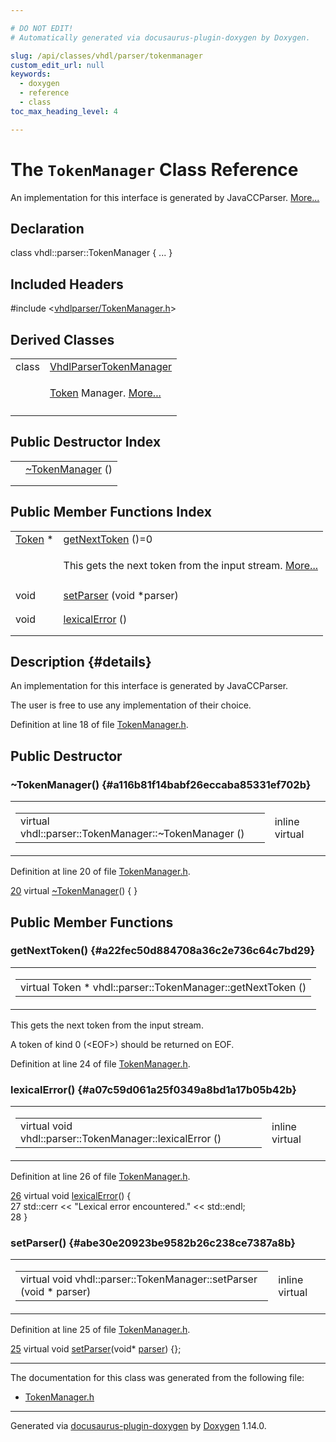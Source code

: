 ```yaml
---

# DO NOT EDIT!
# Automatically generated via docusaurus-plugin-doxygen by Doxygen.

slug: /api/classes/vhdl/parser/tokenmanager
custom_edit_url: null
keywords:
  - doxygen
  - reference
  - class
toc_max_heading_level: 4

---
```


<div class="doxyPage">

# The `TokenManager` Class Reference

<p>An implementation for this interface is generated by JavaCCParser. <a href="#details">More...</a></p>

## Declaration

<div class="doxyDeclaration">
class vhdl::parser::TokenManager { ... }
</div>

## Included Headers

<div class="doxyIncludesList">#include &lt;<a href="/web-doxygen/docs/api/files/vhdlparser/tokenmanager-h">vhdlparser/TokenManager.h</a>&gt;
</div>

## Derived Classes

<table class="doxyMembersIndex">

<tr class="doxyMemberIndexItem">
<td class="doxyMemberIndexItemType" align="left" valign="top">class</td>
<td class="doxyMemberIndexItemName" align="left" valign="top"><a href="/web-doxygen/docs/api/classes/vhdl/parser/vhdlparsertokenmanager">VhdlParserTokenManager</a></td>
</tr>
<tr class="doxyMemberIndexDescription">
<td class="doxyMemberIndexDescriptionLeft"></td>
<td class="doxyMemberIndexDescriptionRight">
<p><a href="/web-doxygen/docs/api/classes/vhdl/parser/token">Token</a> Manager. <a href="/web-doxygen/docs/api/classes/vhdl/parser/vhdlparsertokenmanager/#details">More...</a></p>
</td>
</tr>
<tr class="doxyMemberIndexSeparator">
<td class="doxyMemberIndexSeparator" colspan="2"></td>
</tr>

</table>

## Public Destructor Index

<table class="doxyMembersIndex">

<tr class="doxyMemberIndexItem">
<td class="doxyMemberIndexItemType" align="left" valign="top"></td>
<td class="doxyMemberIndexItemName" align="left" valign="top"><a href="#a116b81f14babf26eccaba85331ef702b">~TokenManager</a> ()</td>
</tr>
<tr class="doxyMemberIndexDescription">
<td class="doxyMemberIndexDescriptionLeft"></td>
<td class="doxyMemberIndexDescriptionRight">
</td>
</tr>
<tr class="doxyMemberIndexSeparator">
<td class="doxyMemberIndexSeparator" colspan="2"></td>
</tr>

</table>

## Public Member Functions Index

<table class="doxyMembersIndex">

<tr class="doxyMemberIndexItem">
<td class="doxyMemberIndexItemType" align="left" valign="top"><a href="/web-doxygen/docs/api/classes/vhdl/parser/token">Token</a> *</td>
<td class="doxyMemberIndexItemName" align="left" valign="top"><a href="#a22fec50d884708a36c2e736c64c7bd29">getNextToken</a> ()=0</td>
</tr>
<tr class="doxyMemberIndexDescription">
<td class="doxyMemberIndexDescriptionLeft"></td>
<td class="doxyMemberIndexDescriptionRight">
<p>This gets the next token from the input stream. <a href="#a22fec50d884708a36c2e736c64c7bd29">More...</a></p>
</td>
</tr>
<tr class="doxyMemberIndexSeparator">
<td class="doxyMemberIndexSeparator" colspan="2"></td>
</tr>

<tr class="doxyMemberIndexItem">
<td class="doxyMemberIndexItemType" align="left" valign="top">void</td>
<td class="doxyMemberIndexItemName" align="left" valign="top"><a href="#abe30e20923be9582b26c238ce7387a8b">setParser</a> (void *parser)</td>
</tr>
<tr class="doxyMemberIndexDescription">
<td class="doxyMemberIndexDescriptionLeft"></td>
<td class="doxyMemberIndexDescriptionRight">
</td>
</tr>
<tr class="doxyMemberIndexSeparator">
<td class="doxyMemberIndexSeparator" colspan="2"></td>
</tr>

<tr class="doxyMemberIndexItem">
<td class="doxyMemberIndexItemType" align="left" valign="top">void</td>
<td class="doxyMemberIndexItemName" align="left" valign="top"><a href="#a07c59d061a25f0349a8bd1a17b05b42b">lexicalError</a> ()</td>
</tr>
<tr class="doxyMemberIndexDescription">
<td class="doxyMemberIndexDescriptionLeft"></td>
<td class="doxyMemberIndexDescriptionRight">
</td>
</tr>
<tr class="doxyMemberIndexSeparator">
<td class="doxyMemberIndexSeparator" colspan="2"></td>
</tr>

</table>

## Description {#details}

<p>An implementation for this interface is generated by JavaCCParser.</p>


<p>The user is free to use any implementation of their choice.</p>


<p>Definition at line 18 of file <a href="/web-doxygen/docs/api/files/vhdlparser/tokenmanager-h">TokenManager.h</a>.</p>


<div class="doxySectionDef">

## Public Destructor

### \~TokenManager() {#a116b81f14babf26eccaba85331ef702b}

<div class="doxyMemberItem">
<div class="doxyMemberProto">
<table class="doxyMemberLabels">
<tr class="doxyMemberLabels">
<td class="doxyMemberLabelsLeft">
<table class="doxyMemberName">
<tr>
<td class="doxyMemberName">virtual vhdl::parser::TokenManager::~TokenManager ()</td>
</tr>
</table>
</td>
<td class="doxyMemberLabelsRight">
<span class="doxyMemberLabels">
<span class="doxyMemberLabel inline">inline</span>
<span class="doxyMemberLabel virtual">virtual</span>
</span>
</td>
</tr>
</table>
</div>
<div class="doxyMemberDoc">



<p>Definition at line 20 of file <a href="/web-doxygen/docs/api/files/vhdlparser/tokenmanager-h">TokenManager.h</a>.</p>


<div class="doxyProgramListing">

<div class="doxyCodeLine"><span class="doxyLineNumber"><a href="#a116b81f14babf26eccaba85331ef702b">20</a></span><span class="doxyLineContent"><span class="doxyHighlight">  </span><span class="doxyHighlightKeyword">virtual</span><span class="doxyHighlight">       <a href="#a116b81f14babf26eccaba85331ef702b">~TokenManager</a>() { }</span></span></div>

</div>

</div>
</div>

</div>

<div class="doxySectionDef">

## Public Member Functions

### getNextToken() {#a22fec50d884708a36c2e736c64c7bd29}

<div class="doxyMemberItem">
<div class="doxyMemberProto">
<table class="doxyMemberLabels">
<tr class="doxyMemberLabels">
<td class="doxyMemberLabelsLeft">
<table class="doxyMemberName">
<tr>
<td class="doxyMemberName">virtual Token * vhdl::parser::TokenManager::getNextToken ()</td>
</tr>
</table>
</td>
</tr>
</table>
</div>
<div class="doxyMemberDoc">

<p>This gets the next token from the input stream.</p>


<p>A token of kind 0 (<span class="doxyComputerOutput">&lt;EOF&gt;</span>) should be returned on EOF.</p>


<p>Definition at line 24 of file <a href="/web-doxygen/docs/api/files/vhdlparser/tokenmanager-h">TokenManager.h</a>.</p>

</div>
</div>

### lexicalError() {#a07c59d061a25f0349a8bd1a17b05b42b}

<div class="doxyMemberItem">
<div class="doxyMemberProto">
<table class="doxyMemberLabels">
<tr class="doxyMemberLabels">
<td class="doxyMemberLabelsLeft">
<table class="doxyMemberName">
<tr>
<td class="doxyMemberName">virtual void vhdl::parser::TokenManager::lexicalError ()</td>
</tr>
</table>
</td>
<td class="doxyMemberLabelsRight">
<span class="doxyMemberLabels">
<span class="doxyMemberLabel inline">inline</span>
<span class="doxyMemberLabel virtual">virtual</span>
</span>
</td>
</tr>
</table>
</div>
<div class="doxyMemberDoc">



<p>Definition at line 26 of file <a href="/web-doxygen/docs/api/files/vhdlparser/tokenmanager-h">TokenManager.h</a>.</p>


<div class="doxyProgramListing">

<div class="doxyCodeLine"><span class="doxyLineNumber"><a href="#a07c59d061a25f0349a8bd1a17b05b42b">26</a></span><span class="doxyLineContent"><span class="doxyHighlight">  </span><span class="doxyHighlightKeyword">virtual</span><span class="doxyHighlight"> </span><span class="doxyHighlightKeywordType">void</span><span class="doxyHighlight">   <a href="#a07c59d061a25f0349a8bd1a17b05b42b">lexicalError</a>() {</span></span></div>
<div class="doxyCodeLine"><span class="doxyLineNumber">27</span><span class="doxyLineContent"><span class="doxyHighlight">        std::cerr &lt;&lt; </span><span class="doxyHighlightStringLiteral">"Lexical error encountered."</span><span class="doxyHighlight"> &lt;&lt; std::endl;</span></span></div>
<div class="doxyCodeLine"><span class="doxyLineNumber">28</span><span class="doxyLineContent"><span class="doxyHighlight">  }</span></span></div>

</div>

</div>
</div>

### setParser() {#abe30e20923be9582b26c238ce7387a8b}

<div class="doxyMemberItem">
<div class="doxyMemberProto">
<table class="doxyMemberLabels">
<tr class="doxyMemberLabels">
<td class="doxyMemberLabelsLeft">
<table class="doxyMemberName">
<tr>
<td class="doxyMemberName">virtual void vhdl::parser::TokenManager::setParser (void * parser)</td>
</tr>
</table>
</td>
<td class="doxyMemberLabelsRight">
<span class="doxyMemberLabels">
<span class="doxyMemberLabel inline">inline</span>
<span class="doxyMemberLabel virtual">virtual</span>
</span>
</td>
</tr>
</table>
</div>
<div class="doxyMemberDoc">



<p>Definition at line 25 of file <a href="/web-doxygen/docs/api/files/vhdlparser/tokenmanager-h">TokenManager.h</a>.</p>


<div class="doxyProgramListing">

<div class="doxyCodeLine"><span class="doxyLineNumber"><a href="#abe30e20923be9582b26c238ce7387a8b">25</a></span><span class="doxyLineContent"><span class="doxyHighlight">  </span><span class="doxyHighlightKeyword">virtual</span><span class="doxyHighlight"> </span><span class="doxyHighlightKeywordType">void</span><span class="doxyHighlight">   <a href="#abe30e20923be9582b26c238ce7387a8b">setParser</a>(</span><span class="doxyHighlightKeywordType">void</span><span class="doxyHighlight">* <a href="/web-doxygen/docs/api/namespaces/vhdl/parser">parser</a>) {};</span></span></div>

</div>

</div>
</div>

</div>

<hr/>

The documentation for this class was generated from the following file:

<ul>
<li><a href="/web-doxygen/docs/api/files/vhdlparser/tokenmanager-h">TokenManager.h</a></li>
</ul>

<hr/>

<p class="doxyGeneratedBy">Generated via <a href="https://github.com/xpack/docusaurus-plugin-doxygen">docusaurus-plugin-doxygen</a> by <a href="https://www.doxygen.nl">Doxygen</a> 1.14.0.</p>

</div>
